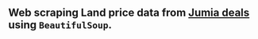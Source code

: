 ## Web scraping Land price data from [Jumia deals](https://www.jumia.cm/en/land-plots) using **```BeautifulSoup```**.<br><hb>
